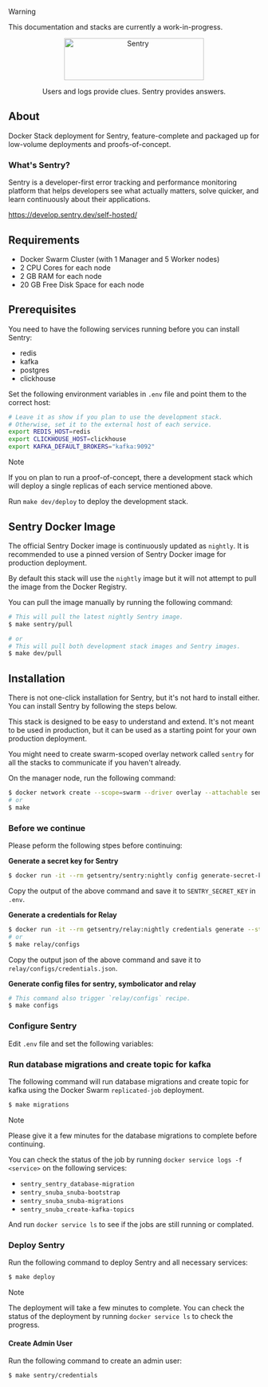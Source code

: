 > [!WARNING]
> This documentation and stacks are currently a work-in-progress.

<p align="center">
  <p align="center">
    <a href="https://sentry.io/?utm_source=github&utm_medium=logo" target="_blank">
      <img src="https://sentry-brand.storage.googleapis.com/sentry-wordmark-dark-280x84.png" alt="Sentry" width="280" height="84">
    </a>
  </p>
  <p align="center">
    Users and logs provide clues. Sentry provides answers.
  </p>
</p>

## About
Docker Stack deployment for Sentry, feature-complete and packaged up for low-volume deployments and proofs-of-concept.

### What's Sentry?

Sentry is a developer-first error tracking and performance monitoring platform that helps developers see what actually matters, solve quicker, and learn continuously about their applications.

https://develop.sentry.dev/self-hosted/

## Requirements

- Docker Swarm Cluster (with 1 Manager and 5 Worker nodes)
- 2 CPU Cores for each node
- 2 GB RAM for each node
- 20 GB Free Disk Space for each node

## Prerequisites

You need to have the following services running before you can install Sentry:
- redis
- kafka
- postgres
- clickhouse

Set the following environment variables in `.env` file and point them to the correct host:

```sh
# Leave it as show if you plan to use the development stack.
# Otherwise, set it to the external host of each service.
export REDIS_HOST=redis
export CLICKHOUSE_HOST=clickhouse
export KAFKA_DEFAULT_BROKERS="kafka:9092"
```

> [!NOTE]
> If you on plan to run a proof-of-concept, there a development stack which will deploy a single replicas of each service mentioned above.
>
> Run `make dev/deploy` to deploy the development stack.

## Sentry Docker Image

The official Sentry Docker image is continuously updated as `nightly`. It is recommended to use a pinned version of Sentry Docker image for production deployment.

By default this stack will use the `nightly` image but it will not attempt to pull the image from the Docker Registry.

You can pull the image manually by running the following command:

```sh
# This will pull the latest nightly Sentry image.
$ make sentry/pull

# or
# This will pull both development stack images and Sentry images.
$ make dev/pull
```

## Installation

There is not one-click installation for Sentry, but it's not hard to install either. You can install Sentry by following the steps below.

This stack is designed to be easy to understand and extend. It's not meant to be used in production, but it can be used as a starting point for your own production deployment.

You might need to create swarm-scoped overlay network called `sentry` for all the stacks to communicate if you haven't already.

On the manager node, run the following command:

```sh
$ docker network create --scope=swarm --driver overlay --attachable sentry
# or
$ make
```

### Before we continue

Please peform the following stpes before continuing:

**Generate a secret key for Sentry**

```sh
$ docker run -it --rm getsentry/sentry:nightly config generate-secret-key
```

Copy the output of the above command and save it to `SENTRY_SECRET_KEY` in `.env`.

**Generate a credentials for Relay**

```sh
$ docker run -it --rm getsentry/relay:nightly credentials generate --stdout
# or
$ make relay/configs
```

Copy the output json of the above command and save it to `relay/configs/credentials.json`.

**Generate config files for sentry, symbolicator and relay**

```sh
# This command also trigger `relay/configs` recipe.
$ make configs
```

### Configure Sentry

Edit `.env` file and set the following variables:


### Run database migrations and create topic for kafka

The following command will run database migrations and create topic for kafka using the Docker Swarm `replicated-job` deployment.

```sh
$ make migrations
```

> [!NOTE]
> Please give it a few minutes for the database migrations to complete before continuing.
>
> You can check the status of the job by running `docker service logs -f <service>` on the following services:
> - `sentry_sentry_database-migration`
> - `sentry_snuba_snuba-bootstrap`
> - `sentry_snuba_snuba-migrations`
> - `sentry_snuba_create-kafka-topics`
>
> And run `docker service ls` to see if the jobs are still running or complated.

### Deploy Sentry

Run the following command to deploy Sentry and all necessary services:

```sh
$ make deploy
```

> [!NOTE]
> The deployment will take a few minutes to complete. You can check the status of the deployment by running `docker service ls` to check the progress.

#### Create Admin User

Run the following command to create an admin user:

```sh
$ make sentry/credentials
```
